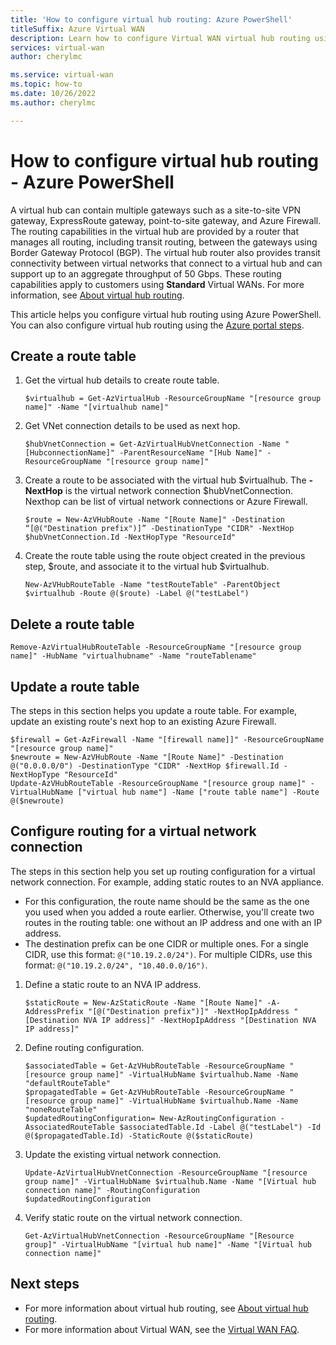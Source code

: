 ```yaml
---
title: 'How to configure virtual hub routing: Azure PowerShell'
titleSuffix: Azure Virtual WAN
description: Learn how to configure Virtual WAN virtual hub routing using Azure PowerShell.
services: virtual-wan
author: cherylmc

ms.service: virtual-wan
ms.topic: how-to
ms.date: 10/26/2022
ms.author: cherylmc

---
```

# How to configure virtual hub routing - Azure PowerShell

A virtual hub can contain multiple gateways such as a site-to-site VPN gateway, ExpressRoute gateway, point-to-site gateway, and Azure Firewall. The routing capabilities in the virtual hub are provided by a router that manages all routing, including transit routing, between the gateways using Border Gateway Protocol (BGP). The virtual hub router also provides transit connectivity between virtual networks that connect to a virtual hub and can support up to an aggregate throughput of 50 Gbps. These routing capabilities apply to customers using **Standard** Virtual WANs. For more information, see [About virtual hub routing](about-virtual-hub-routing.md).

This article helps you configure virtual hub routing using Azure PowerShell. You can also configure virtual hub routing using the [Azure portal steps](how-to-virtual-hub-routing.md).

## Create a route table

1. Get the virtual hub details to create route table.

   ```azurepowershell-interactive
   $virtualhub = Get-AzVirtualHub -ResourceGroupName "[resource group name]" -Name "[virtualhub name]"
   ```

1. Get VNet connection details to be used as next hop.

   ```azurepowershell-interactive
   $hubVnetConnection = Get-AzVirtualHubVnetConnection -Name "[HubconnectionName]" -ParentResourceName "[Hub Name]" -ResourceGroupName "[resource group name]"
   ```

1. Create a route to be associated with the virtual hub $virtualhub. The **-NextHop** is the virtual network connection $hubVnetConnection.  Nexthop can be list of virtual network connections or Azure Firewall.

   ```azurepowershell-interactive
   $route = New-AzVHubRoute -Name "[Route Name]" -Destination “[@("Destination prefix")]” -DestinationType "CIDR" -NextHop $hubVnetConnection.Id -NextHopType "ResourceId"
   ```

1. Create the route table using the route object created in the previous step, $route, and associate it to the virtual hub $virtualhub.

   ```azurepowershell-interactive
   New-AzVHubRouteTable -Name "testRouteTable" -ParentObject $virtualhub -Route @($route) -Label @("testLabel")
   ```

## Delete a route table

```azurepowershell-interactive
Remove-AzVirtualHubRouteTable -ResourceGroupName "[resource group name]" -HubName "virtualhubname" -Name "routeTablename"
```

## Update a route table

The steps in this section helps you update a route table. For example, update an existing route's next hop to an existing Azure Firewall.

```azurepowershell-interactive
$firewall = Get-AzFirewall -Name "[firewall name]]" -ResourceGroupName "[resource group name]"
$newroute = New-AzVHubRoute -Name "[Route Name]" -Destination @("0.0.0.0/0") -DestinationType "CIDR" -NextHop $firewall.Id -NextHopType "ResourceId"
Update-AzVHubRouteTable -ResourceGroupName "[resource group name]" -VirtualHubName ["virtual hub name"] -Name ["route table name"] -Route @($newroute)
```

## Configure routing for a virtual network connection

The steps in this section help you set up routing configuration for a virtual network connection. For example, adding static routes to an NVA appliance.

* For this configuration, the route name should be the same as the one you used when you added a route earlier. Otherwise, you'll create two routes in the routing table: one without an IP address and one with an IP address.
* The destination prefix can be one CIDR or multiple ones. For a single CIDR, use this format: `@("10.19.2.0/24")`. For multiple CIDRs, use this format: `@("10.19.2.0/24", "10.40.0.0/16")`.

1. Define a static route to an NVA IP address.

   ```azurepowershell-interactive
   $staticRoute = New-AzStaticRoute -Name "[Route Name]" -A-AddressPrefix "[@("Destination prefix")]" -NextHopIpAddress "[Destination NVA IP address]" -NextHopIpAddress "[Destination NVA IP address]" 
   ```

1. Define routing configuration.

   ```azurepowershell-interactive
   $associatedTable = Get-AzVHubRouteTable -ResourceGroupName "[resource group name]" -VirtualHubName $virtualhub.Name -Name "defaultRouteTable"
   $propagatedTable = Get-AzVHubRouteTable -ResourceGroupName "[resource group name]" -VirtualHubName $virtualhub.Name -Name "noneRouteTable"
   $updatedRoutingConfiguration= New-AzRoutingConfiguration -AssociatedRouteTable $associatedTable.Id -Label @("testLabel") -Id @($propagatedTable.Id) -StaticRoute @($staticRoute)
   ```

1. Update the existing virtual network connection.

   ```azurepowershell-interactive
   Update-AzVirtualHubVnetConnection -ResourceGroupName "[resource group name]" -VirtualHubName $virtualhub.Name -Name "[Virtual hub connection name]" -RoutingConfiguration $updatedRoutingConfiguration
   ```

1. Verify static route on the virtual network connection.

   ```azurepowershell-interactive
   Get-AzVirtualHubVnetConnection -ResourceGroupName "[Resource group]" -VirtualHubName "[virtual hub name]" -Name "[Virtual hub connection name]"
   ```

## Next steps

* For more information about virtual hub routing, see [About virtual hub routing](about-virtual-hub-routing.md).
* For more information about Virtual WAN, see the [Virtual WAN FAQ](virtual-wan-faq.md).
